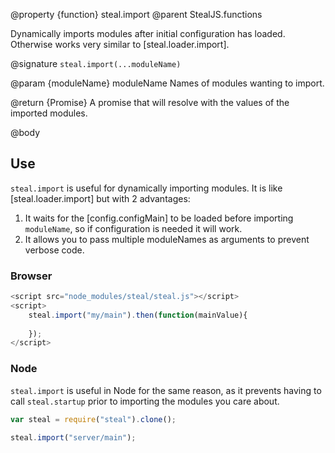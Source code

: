 @property {function} steal.import
@parent StealJS.functions

Dynamically imports modules after initial configuration has loaded. Otherwise works very similar to [steal.loader.import].

@signature `steal.import(...moduleName)`

@param {moduleName} moduleName Names of modules wanting to import.

@return {Promise} A promise that will resolve with the values of the imported modules.

@body

## Use

`steal.import` is useful for dynamically importing modules. It is like [steal.loader.import] but with 2 advantages:

1. It waits for the [config.configMain] to be loaded before importing `moduleName`, so if configuration is needed it will work.
2. It allows you to pass multiple moduleNames as arguments to prevent verbose code.

### Browser

```js
<script src="node_modules/steal/steal.js"></script>
<script>
	steal.import("my/main").then(function(mainValue){
		
	});
</script>
```

### Node

`steal.import` is useful in Node for the same reason, as it prevents having to call `steal.startup` prior to importing the modules you care about.

```js
var steal = require("steal").clone();

steal.import("server/main");
```
